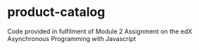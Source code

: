 # product-catalog
Code provided in fulfilment of Module 2 Assignment on the edX Asynchronous Programming with Javascript
